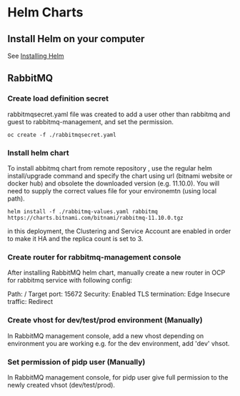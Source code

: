 # Helm Charts

## Install Helm on your computer

See [Installing Helm](https://helm.sh/docs/intro/install/)


## RabbitMQ

### Create load definition secret 

rabbitmqsecret.yaml file was created to add a user other than rabbitmq and guest to rabbitmq-management, and set the permission.

`oc create -f ./rabbitmqsecret.yaml`


### Install helm chart


To install abbitmq chart from remote repository , use the regular helm install/upgrade command and specify the chart using url (bitnami website or docker hub) and obsolete the downloaded version (e.g. 11.10.0). You will need to supply the correct values file for your environemtn (using local path).

`helm install -f ./rabbitmq-values.yaml rabbitmq https://charts.bitnami.com/bitnami/rabbitmq-11.10.0.tgz`

in this deployment, the Clustering and Service Account are enabled in order to make it HA and the replica count is set to 3.

### Create router for rabbitmq-management console

After installing RabbitMQ helm chart, manually create a new router in OCP for rabbitmq service with following config:

Path: /
Target port: 15672
Security: Enabled
TLS termination: Edge
Insecure traffic: Redirect

### Create vhost for dev/test/prod environment (Manually)
In RabbitMQ management console, add a new vhost depending on environment you are working 
e.g. for the dev environment, add 'dev' vhsot.

### Set permission of pidp user (Manually)
In RabbitMQ management console, for pidp user give full permission to the newly created vhsot (dev/test/prod).

